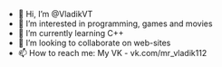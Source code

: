 - 👋 Hi, I’m @VladikVT
- 👀 I’m interested in programming, games and movies
- 🌱 I’m currently learning C++
- 💞️ I’m looking to collaborate on web-sites
- 📫 How to reach me: 
    My VK - vk.com/mr_vladik112

<!---
VladikVT/VladikVT is a ✨ special ✨ repository because its `README.md` (this file) appears on your GitHub profile.
You can click the Preview link to take a look at your changes.
--->
